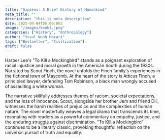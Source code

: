 ```yaml
---
title: "Sapiens: A Brief History of Humankind"
meta_title: ""
description: "this is meta description"
date: 2022-04-04T05:00:00Z
image: "/images/book3.jpeg"
categories: ["History", "Anthropology"]
author: "Yuval Noah Harari"
tags: ["Bestseller", "Civilization"]
draft: false
---
```


Harper Lee's "To Kill a Mockingbird" stands as a poignant exploration of racial injustice and moral growth in the American South during the 1930s. Narrated by Scout Finch, the novel unfolds the Finch family's experiences in the fictional town of Maycomb. At the heart of the story is Atticus Finch, a principled lawyer, defending Tom Robinson, a black man wrongly accused of assaulting a white woman.

The narrative skillfully addresses themes of racism, societal expectations, and the loss of innocence. Scout, alongside her brother Jem and friend Dill, witnesses the harsh realities of prejudice and the complexities of human nature. The novel masterfully weaves a legal drama that transcends its time, resonating with readers as a powerful commentary on empathy, justice, and the enduring struggle against discrimination. "To Kill a Mockingbird" continues to be a literary classic, provoking thoughtful reflection on the universal pursuit of truth and equality.